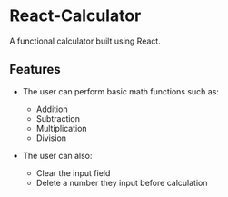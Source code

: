 # React-Calculator
A functional calculator built using React.

## Features
- The user can perform basic math functions such as:
  - Addition
  - Subtraction
  - Multiplication 
  - Division

- The user can also:
  - Clear the input field
  - Delete a number they input before calculation
